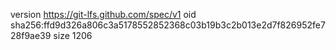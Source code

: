 version https://git-lfs.github.com/spec/v1
oid sha256:ffd9d326a806c3a5178552852368c03b19b3c2b013e2d7f826952fe728f9ae39
size 1206
